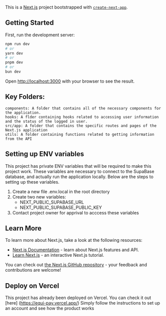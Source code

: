 This is a [Next.js](https://nextjs.org/) project bootstrapped with [`create-next-app`](https://github.com/vercel/next.js/tree/canary/packages/create-next-app).

## Getting Started

First, run the development server:

```bash
npm run dev
# or
yarn dev
# or
pnpm dev
# or
bun dev
```

Open [http://localhost:3000](http://localhost:3000) with your browser to see the result.

## Key Folders:
```
components: A folder that contains all of the necessary components for the application.
hooks: A flder containing hooks related to accessing user information and the status of the logged in user.
src/app: A folder that contains the specific routes and pages of the Next.js application
utils: A folder containing functions related to getting information from the API
```

## Setting up ENV variables
This project has private ENV variables that will be required to make this project work. These variables are necessary to connect to the SupaBase database, and actually run the application locally. Below are the steps to setting up these variables.

1. Create a new file .env.local in the root directory
2. Create two new variables:
     - NEXT_PUBLIC_SUPABASE_URL
     - NEXT_PUBLIC_SUPABASE_PUBLIC_KEY
3. Contact project owner for apprival to acccess these variables
     
  

## Learn More

To learn more about Next.js, take a look at the following resources:

- [Next.js Documentation](https://nextjs.org/docs) - learn about Next.js features and API.
- [Learn Next.js](https://nextjs.org/learn) - an interactive Next.js tutorial.

You can check out [the Next.js GitHub repository](https://github.com/vercel/next.js/) - your feedback and contributions are welcome!

## Deploy on Vercel

This project has already been deployed on Vercel. You can check it out [here] (https://equi-pay.vercel.app/)
Simply follow the instructions to set up an account and see how the product works
